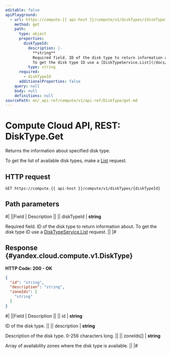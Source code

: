 ```yaml
---
editable: false
apiPlayground:
  - url: https://compute.{{ api-host }}/compute/v1/diskTypes/{diskTypeId}
    method: get
    path:
      type: object
      properties:
        diskTypeId:
          description: |-
            **string**
            Required field. ID of the disk type to return information about.
            To get the disk type ID use a [DiskTypeService.List](/docs/compute/api-ref/DiskType/list#List) request.
          type: string
      required:
        - diskTypeId
      additionalProperties: false
    query: null
    body: null
    definitions: null
sourcePath: en/_api-ref/compute/v1/api-ref/DiskType/get.md
---
```


# Compute Cloud API, REST: DiskType.Get

Returns the information about specified disk type.

To get the list of available disk types, make a [List](/docs/compute/api-ref/DiskType/list#List) request.

## HTTP request

```
GET https://compute.{{ api-host }}/compute/v1/diskTypes/{diskTypeId}
```

## Path parameters

#|
||Field | Description ||
|| diskTypeId | **string**

Required field. ID of the disk type to return information about.
To get the disk type ID use a [DiskTypeService.List](/docs/compute/api-ref/DiskType/list#List) request. ||
|#

## Response {#yandex.cloud.compute.v1.DiskType}

**HTTP Code: 200 - OK**

```json
{
  "id": "string",
  "description": "string",
  "zoneIds": [
    "string"
  ]
}
```

#|
||Field | Description ||
|| id | **string**

ID of the disk type. ||
|| description | **string**

Description of the disk type. 0-256 characters long. ||
|| zoneIds[] | **string**

Array of availability zones where the disk type is available. ||
|#